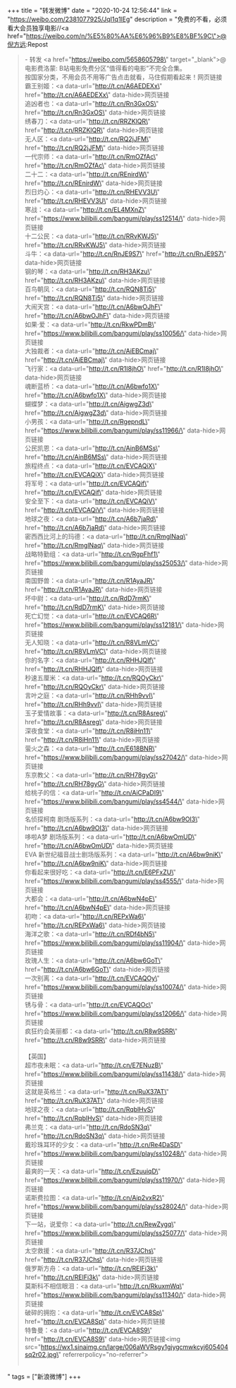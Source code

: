 +++
title = "转发微博"
date = "2020-10-24 12:56:44"
link = "https://weibo.com/2381077925/JqI1q1lEg"
description = "免费的不看，必须看大会员独享电影//<a href=\"https://weibo.com/n/%E5%80%AA%E6%96%B9%E8%BF%9C\">@倪方远</a>:Repost<br><blockquote> - 转发 <a href=\"https://weibo.com/5658605798\" target=\"_blank\">@电影费洛蒙</a>: B站电影免费分区“值得看的电影”不完全合集。  <br>按国家分类，不用会员不用等广告点击就看，马住假期看起来！网页链接 <br>霸王别姬：<a data-url=\"http://t.cn/A6AEDEXx\" href=\"http://t.cn/A6AEDEXx\" data-hide>网页链接</a> <br>追凶者也：<a data-url=\"http://t.cn/Rn3GxOS\" href=\"http://t.cn/Rn3GxOS\" data-hide>网页链接</a> <br>绣春刀：<a data-url=\"http://t.cn/RRZKlQR\" href=\"http://t.cn/RRZKlQR\" data-hide>网页链接</a> <br>无人区：<a data-url=\"http://t.cn/RQ2jJFM\" href=\"http://t.cn/RQ2jJFM\" data-hide>网页链接</a> <br>一代宗师：<a data-url=\"http://t.cn/RmOZfAc\" href=\"http://t.cn/RmOZfAc\" data-hide>网页链接</a> <br>二十二：<a data-url=\"http://t.cn/REnirdW\" href=\"http://t.cn/REnirdW\" data-hide>网页链接</a> <br>烈日灼心：<a data-url=\"http://t.cn/RHEVV3U\" href=\"http://t.cn/RHEVV3U\" data-hide>网页链接</a> <br>寒战：<a data-url=\"http://t.cn/EL4MXnZ\" href=\"https://www.bilibili.com/bangumi/play/ss12514/\" data-hide>网页链接</a> <br>十二公民：<a data-url=\"http://t.cn/RRvKWJ5\" href=\"http://t.cn/RRvKWJ5\" data-hide>网页链接</a> <br>斗牛：<a data-url=\"http://t.cn/RnJE9S7\" href=\"http://t.cn/RnJE9S7\" data-hide>网页链接</a> <br>钢的琴：<a data-url=\"http://t.cn/RH3AKzu\" href=\"http://t.cn/RH3AKzu\" data-hide>网页链接</a> <br>百鸟朝凤：<a data-url=\"http://t.cn/RQN8Ti5\" href=\"http://t.cn/RQN8Ti5\" data-hide>网页链接</a> <br>大闹天宫：<a data-url=\"http://t.cn/A6bwOJhF\" href=\"http://t.cn/A6bwOJhF\" data-hide>网页链接</a> <br>如果·爱：<a data-url=\"http://t.cn/RkwPDmB\" href=\"https://www.bilibili.com/bangumi/play/ss10056/\" data-hide>网页链接</a> <br>大独裁者：<a data-url=\"http://t.cn/AiEBCmaj\" href=\"http://t.cn/AiEBCmaj\" data-hide>网页链接</a> <br>飞行家：<a data-url=\"http://t.cn/R1I8jhO\" href=\"http://t.cn/R1I8jhO\" data-hide>网页链接</a> <br>魂断蓝桥：<a data-url=\"http://t.cn/A6bwfo1X\" href=\"http://t.cn/A6bwfo1X\" data-hide>网页链接</a> <br>蝴蝶梦：<a data-url=\"http://t.cn/AigwgZ3d\" href=\"http://t.cn/AigwgZ3d\" data-hide>网页链接</a> <br>小男孩：<a data-url=\"http://t.cn/RgepndL\" href=\"https://www.bilibili.com/bangumi/play/ss11966/\" data-hide>网页链接</a> <br>公民凯恩：<a data-url=\"http://t.cn/AinB6MSs\" href=\"http://t.cn/AinB6MSs\" data-hide>网页链接</a> <br>旅程终点：<a data-url=\"http://t.cn/EVCAQiX\" href=\"http://t.cn/EVCAQiX\" data-hide>网页链接</a> <br>将军号：<a data-url=\"http://t.cn/EVCAQif\" href=\"http://t.cn/EVCAQif\" data-hide>网页链接</a> <br>安全至下：<a data-url=\"http://t.cn/EVCAQiV\" href=\"http://t.cn/EVCAQiV\" data-hide>网页链接</a> <br>地球之夜：<a data-url=\"http://t.cn/A6b7jaRd\" href=\"http://t.cn/A6b7jaRd\" data-hide>网页链接</a> <br>密西西比河上的玛德：<a data-url=\"http://t.cn/RmglNaq\" href=\"http://t.cn/RmglNaq\" data-hide>网页链接</a> <br>战略特勤组：<a data-url=\"http://t.cn/RgpFhf1\" href=\"https://www.bilibili.com/bangumi/play/ss25053/\" data-hide>网页链接</a> <br>南国野兽：<a data-url=\"http://t.cn/R1AyaJR\" href=\"http://t.cn/R1AyaJR\" data-hide>网页链接</a> <br>坏中尉：<a data-url=\"http://t.cn/RdD7rmK\" href=\"http://t.cn/RdD7rmK\" data-hide>网页链接</a> <br>死亡幻觉：<a data-url=\"http://t.cn/EVCAQ6R\" href=\"https://www.bilibili.com/bangumi/play/ss12181/\" data-hide>网页链接</a> <br>无人知晓：<a data-url=\"http://t.cn/R8VLmVC\" href=\"http://t.cn/R8VLmVC\" data-hide>网页链接</a> <br>你的名字：<a data-url=\"http://t.cn/RHHJQIf\" href=\"http://t.cn/RHHJQIf\" data-hide>网页链接</a>  <br>秒速五厘米：<a data-url=\"http://t.cn/RQOyCkr\" href=\"http://t.cn/RQOyCkr\" data-hide>网页链接</a> <br>言叶之庭：<a data-url=\"http://t.cn/RHh9vvI\" href=\"http://t.cn/RHh9vvI\" data-hide>网页链接</a> <br>玉子爱情故事：<a data-url=\"http://t.cn/R8Asreg\" href=\"http://t.cn/R8Asreg\" data-hide>网页链接</a>  <br>深夜食堂：<a data-url=\"http://t.cn/R8iHn11\" href=\"http://t.cn/R8iHn11\" data-hide>网页链接</a>  <br>萤火之森：<a data-url=\"http://t.cn/E618BNR\" href=\"https://www.bilibili.com/bangumi/play/ss27042/\" data-hide>网页链接</a> <br>东京教父：<a data-url=\"http://t.cn/RH78gyG\" href=\"http://t.cn/RH78gyG\" data-hide>网页链接</a> <br>给桃子的信：<a data-url=\"http://t.cn/AiCPaDI9\" href=\"https://www.bilibili.com/bangumi/play/ss4544/\" data-hide>网页链接</a> <br>名侦探柯南 剧场版系列：<a data-url=\"http://t.cn/A6bw9OI3\" href=\"http://t.cn/A6bw9OI3\" data-hide>网页链接</a> <br>哆啦A梦 剧场版系列：<a data-url=\"http://t.cn/A6bwOmUD\" href=\"http://t.cn/A6bwOmUD\" data-hide>网页链接</a> <br>EVA 新世纪福音战士剧场版系列：<a data-url=\"http://t.cn/A6bw9niK\" href=\"http://t.cn/A6bw9niK\" data-hide>网页链接</a> <br>你看起来很好吃：<a data-url=\"http://t.cn/E6PFxZU\" href=\"https://www.bilibili.com/bangumi/play/ss4555/\" data-hide>网页链接</a> <br>大都会：<a data-url=\"http://t.cn/A6bwN4pE\" href=\"http://t.cn/A6bwN4pE\" data-hide>网页链接</a> <br>初吻：<a data-url=\"http://t.cn/REPxWa6\" href=\"http://t.cn/REPxWa6\" data-hide>网页链接</a> <br>海洋之歌：<a data-url=\"http://t.cn/RDf4bN5\" href=\"https://www.bilibili.com/bangumi/play/ss11904/\" data-hide>网页链接</a>  <br>玫瑰人生：<a data-url=\"http://t.cn/A6bw6GoT\" href=\"http://t.cn/A6bw6GoT\" data-hide>网页链接</a> <br>一次别离：<a data-url=\"http://t.cn/EVCAQOy\" href=\"https://www.bilibili.com/bangumi/play/ss10074/\" data-hide>网页链接</a> <br>锈与骨：<a data-url=\"http://t.cn/EVCAQOc\" href=\"https://www.bilibili.com/bangumi/play/ss12066/\" data-hide>网页链接</a> <br>疯狂约会美丽都：<a data-url=\"http://t.cn/R8w9SRR\" href=\"http://t.cn/R8w9SRR\" data-hide>网页链接</a> <br> <br>【英国】  <br>超市夜未眠：<a data-url=\"http://t.cn/E7ENuzB\" href=\"https://www.bilibili.com/bangumi/play/ss11438/\" data-hide>网页链接</a> <br>这就是英格兰：<a data-url=\"http://t.cn/RuX37AT\" href=\"http://t.cn/RuX37AT\" data-hide>网页链接</a>  <br>地球之夜：<a data-url=\"http://t.cn/RqblHvS\" href=\"http://t.cn/RqblHvS\" data-hide>网页链接</a> <br>弗兰克：<a data-url=\"http://t.cn/RdoSN3q\" href=\"http://t.cn/RdoSN3q\" data-hide>网页链接</a> <br>戴珍珠耳环的少女：<a data-url=\"http://t.cn/Re4DaSD\" href=\"https://www.bilibili.com/bangumi/play/ss10248/\" data-hide>网页链接</a>  <br>最爽的一天：<a data-url=\"http://t.cn/EzuuiqD\" href=\"https://www.bilibili.com/bangumi/play/ss11970/\" data-hide>网页链接</a> <br>诺斯费拉图：<a data-url=\"http://t.cn/Aip2vxR2\" href=\"https://www.bilibili.com/bangumi/play/ss28024/\" data-hide>网页链接</a> <br>下一站，说爱你：<a data-url=\"http://t.cn/RewZygq\" href=\"https://www.bilibili.com/bangumi/play/ss25077/\" data-hide>网页链接</a> <br>太空救援：<a data-url=\"http://t.cn/R37JChs\" href=\"http://t.cn/R37JChs\" data-hide>网页链接</a> <br>俄罗斯方舟：<a data-url=\"http://t.cn/RElFi3k\" href=\"http://t.cn/RElFi3k\" data-hide>网页链接</a> <br>莫斯科不相信眼泪：<a data-url=\"http://t.cn/RkuxmWq\" href=\"https://www.bilibili.com/bangumi/play/ss11340/\" data-hide>网页链接</a> <br>破碎的拥抱：<a data-url=\"http://t.cn/EVCA8Sp\" href=\"http://t.cn/EVCA8Sp\" data-hide>网页链接</a>  <br>特鲁曼：<a data-url=\"http://t.cn/EVCA8S9\" href=\"http://t.cn/EVCA8S9\" data-hide>网页链接</a><img src=\"https://wx1.sinaimg.cn/large/006aWVRsgy1gjygcmwkcyj605404sq2r02.jpg\" referrerpolicy=\"no-referrer\"><br><br></blockquote>"
tags = ["新浪微博"]
+++
